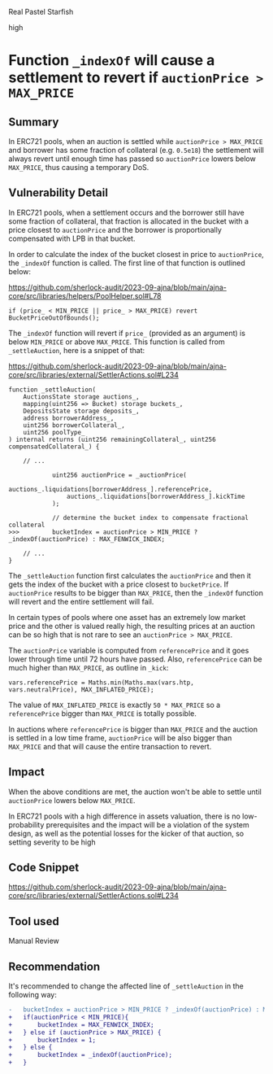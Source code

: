 Real Pastel Starfish

high

# Function `_indexOf` will cause a settlement to revert if `auctionPrice > MAX_PRICE`
## Summary

In ERC721 pools, when an auction is settled while `auctionPrice > MAX_PRICE` and borrower has some fraction of collateral (e.g. `0.5e18`) the settlement will always revert until enough time has passed so `auctionPrice` lowers below `MAX_PRICE`, thus causing a temporary DoS. 

## Vulnerability Detail

In ERC721 pools, when a settlement occurs and the borrower still have some fraction of collateral, that fraction is allocated in the bucket with a price closest to `auctionPrice` and the borrower is proportionally compensated with LPB in that bucket.

In order to calculate the index of the bucket closest in price to `auctionPrice`, the `_indexOf` function is called. The first line of that function is outlined below:

https://github.com/sherlock-audit/2023-09-ajna/blob/main/ajna-core/src/libraries/helpers/PoolHelper.sol#L78
```solidity
if (price_ < MIN_PRICE || price_ > MAX_PRICE) revert BucketPriceOutOfBounds();
```

The `_indexOf` function will revert if `price_` (provided as an argument) is below `MIN_PRICE` or above `MAX_PRICE`. This function is called from `_settleAuction`, here is a snippet of that:

https://github.com/sherlock-audit/2023-09-ajna/blob/main/ajna-core/src/libraries/external/SettlerActions.sol#L234

```solidity
function _settleAuction(
    AuctionsState storage auctions_,
    mapping(uint256 => Bucket) storage buckets_,
    DepositsState storage deposits_,
    address borrowerAddress_,
    uint256 borrowerCollateral_,
    uint256 poolType_
) internal returns (uint256 remainingCollateral_, uint256 compensatedCollateral_) {

    // ...

            uint256 auctionPrice = _auctionPrice(
                auctions_.liquidations[borrowerAddress_].referencePrice,
                auctions_.liquidations[borrowerAddress_].kickTime
            );

            // determine the bucket index to compensate fractional collateral
>>>         bucketIndex = auctionPrice > MIN_PRICE ? _indexOf(auctionPrice) : MAX_FENWICK_INDEX;

    // ...
}
```

The `_settleAuction` function first calculates the `auctionPrice` and then it gets the index of the bucket with a price closest to `bucketPrice`. If `auctionPrice` results to be bigger than `MAX_PRICE`, then the `_indexOf` function will revert and the entire settlement will fail. 

In certain types of pools where one asset has an extremely low market price and the other is valued really high, the resulting prices at an auction can be so high that is not rare to see an `auctionPrice > MAX_PRICE`.

The `auctionPrice` variable is computed from `referencePrice` and it goes lower through time until 72 hours have passed. Also, `referencePrice` can be much higher than `MAX_PRICE`, as outline in `_kick`:

```solidity
vars.referencePrice = Maths.min(Maths.max(vars.htp, vars.neutralPrice), MAX_INFLATED_PRICE);
```

The value of `MAX_INFLATED_PRICE` is exactly `50 * MAX_PRICE` so a `referencePrice` bigger than `MAX_PRICE` is totally possible. 

In auctions where `referencePrice` is bigger than `MAX_PRICE` and the auction is settled in a low time frame, `auctionPrice` will be also bigger than `MAX_PRICE` and that will cause the entire transaction to revert. 

## Impact

When the above conditions are met, the auction won't be able to settle until `auctionPrice` lowers below `MAX_PRICE`.

In ERC721 pools with a high difference in assets valuation, there is no low-probability prerequisites and the impact will be a violation of the system design, as well as the potential losses for the kicker of that auction, so setting severity to be high

## Code Snippet

https://github.com/sherlock-audit/2023-09-ajna/blob/main/ajna-core/src/libraries/external/SettlerActions.sol#L234

## Tool used

Manual Review

## Recommendation

It's recommended to change the affected line of `_settleAuction` in the following way:

```diff
-   bucketIndex = auctionPrice > MIN_PRICE ? _indexOf(auctionPrice) : MAX_FENWICK_INDEX;
+   if(auctionPrice < MIN_PRICE){
+       bucketIndex = MAX_FENWICK_INDEX;
+   } else if (auctionPrice > MAX_PRICE) {
+       bucketIndex = 1;
+   } else {
+       bucketIndex = _indexOf(auctionPrice);
+   }
```